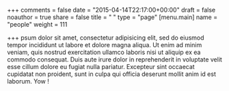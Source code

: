 +++
comments = false
date = "2015-04-14T22:17:00+00:00"
draft = false
noauthor = true
share = false
title = " "
type = "page"
[menu.main]
   name = "people"
weight = 111

+++
psum dolor sit amet, consectetur adipisicing elit, sed do eiusmod
tempor incididunt ut labore et dolore magna aliqua. Ut enim ad minim veniam,
quis nostrud exercitation ullamco laboris nisi ut aliquip ex ea commodo
consequat. Duis aute irure dolor in reprehenderit in voluptate velit esse
cillum dolore eu fugiat nulla pariatur. Excepteur sint occaecat cupidatat non
proident, sunt in culpa qui officia deserunt mollit anim id est laborum. Yow !